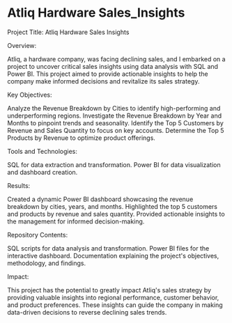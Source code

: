 # Atliq Hardware Sales_Insights
Project Title: Atliq Hardware Sales Insights

Overview:

Atliq, a hardware company, was facing declining sales, and I embarked on a project to uncover critical sales insights using data analysis with SQL and Power BI. This project aimed to provide actionable insights to help the company make informed decisions and revitalize its sales strategy.

Key Objectives:

Analyze the Revenue Breakdown by Cities to identify high-performing and underperforming regions.
Investigate the Revenue Breakdown by Year and Months to pinpoint trends and seasonality.
Identify the Top 5 Customers by Revenue and Sales Quantity to focus on key accounts.
Determine the Top 5 Products by Revenue to optimize product offerings.

Tools and Technologies:

SQL for data extraction and transformation.
Power BI for data visualization and dashboard creation.

Results:

Created a dynamic Power BI dashboard showcasing the revenue breakdown by cities, years, and months.
Highlighted the top 5 customers and products by revenue and sales quantity.
Provided actionable insights to the management for informed decision-making.

Repository Contents:

SQL scripts for data analysis and transformation.
Power BI files for the interactive dashboard.
Documentation explaining the project's objectives, methodology, and findings.

Impact:

This project has the potential to greatly impact Atliq's sales strategy by providing valuable insights into regional performance, customer behavior, and product preferences. These insights can guide the company in making data-driven decisions to reverse declining sales trends.



